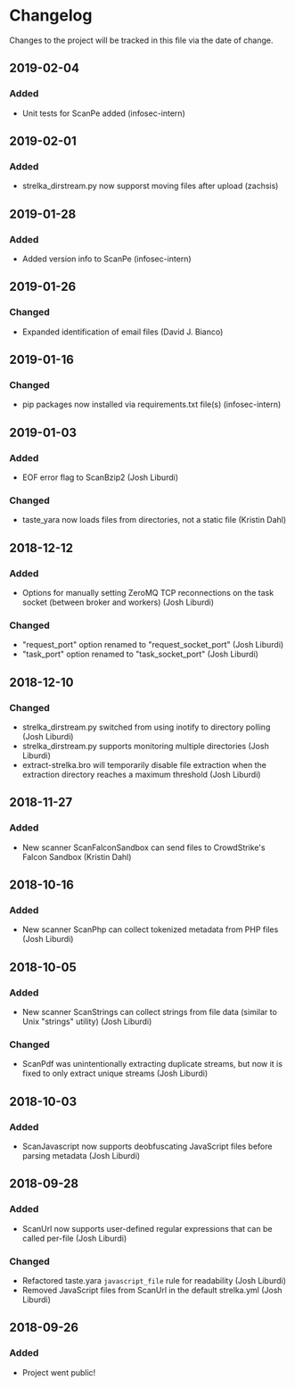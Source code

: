 # Changelog
Changes to the project will be tracked in this file via the date of change.

## 2019-02-04
### Added
- Unit tests for ScanPe added (infosec-intern)

## 2019-02-01
### Added
- strelka_dirstream.py now supporst moving files after upload (zachsis)

## 2019-01-28
### Added
- Added version info to ScanPe (infosec-intern)

## 2019-01-26
### Changed
- Expanded identification of email files (David J. Bianco)

## 2019-01-16
### Changed
- pip packages now installed via requirements.txt file(s) (infosec-intern)

## 2019-01-03
### Added
- EOF error flag to ScanBzip2 (Josh Liburdi)
### Changed
- taste_yara now loads files from directories, not a static file (Kristin Dahl)

## 2018-12-12
### Added
- Options for manually setting ZeroMQ TCP reconnections on the task socket (between broker and workers) (Josh Liburdi)
### Changed
- "request_port" option renamed to "request_socket_port" (Josh Liburdi)
- "task_port" option renamed to "task_socket_port" (Josh Liburdi)

## 2018-12-10
### Changed
- strelka_dirstream.py switched from using inotify to directory polling (Josh Liburdi)
- strelka_dirstream.py supports monitoring multiple directories (Josh Liburdi)
- extract-strelka.bro will temporarily disable file extraction when the extraction directory reaches a maximum threshold (Josh Liburdi)

## 2018-11-27
### Added
- New scanner ScanFalconSandbox can send files to CrowdStrike's Falcon Sandbox (Kristin Dahl)

## 2018-10-16
### Added
- New scanner ScanPhp can collect tokenized metadata from PHP files (Josh Liburdi)

## 2018-10-05
### Added
- New scanner ScanStrings can collect strings from file data (similar to Unix "strings" utility) (Josh Liburdi)
### Changed
- ScanPdf was unintentionally extracting duplicate streams, but now it is fixed to only extract unique streams (Josh Liburdi)

## 2018-10-03
### Added
- ScanJavascript now supports deobfuscating JavaScript files before parsing metadata (Josh Liburdi)

## 2018-09-28
### Added
- ScanUrl now supports user-defined regular expressions that can be called per-file (Josh Liburdi)

### Changed
- Refactored taste.yara `javascript_file` rule for readability (Josh Liburdi)
- Removed JavaScript files from ScanUrl in the default strelka.yml (Josh Liburdi)

## 2018-09-26
### Added
- Project went public!
